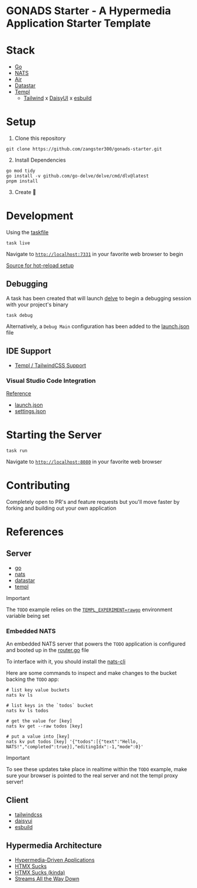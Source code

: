# GONADS Starter - A Hypermedia Application Starter Template

# Stack

- [Go](https://go.dev/doc/)
- [NATS](https://docs.nats.io/)
- [Air](https://github.com/air-verse/air)
- [Datastar](https://github.com/delaneyj/datastar)
- [Templ](https://templ.guide/)
  - [Tailwind](https://tailwindcss.com/) x [DaisyUI](https://daisyui.com/) x [esbuild](https://esbuild.github.io/)

# Setup

1. Clone this repository

```shell
git clone https://github.com/zangster300/gonads-starter.git
```

2. Install Dependencies

```shell
go mod tidy
go install -v github.com/go-delve/delve/cmd/dlv@latest
pnpm install
```

3. Create 🚀

# Development

Using the [taskfile](https://taskfile.dev/)

```shell
task live
```

Navigate to [`http://localhost:7331`](http://localhost:7331) in your favorite web browser to begin

[Source for hot-reload setup](https://templ.guide/commands-and-tools/live-reload-with-other-tools#putting-it-all-together)

## Debugging

A task has been created that will launch [delve](https://github.com/go-delve/delve) to begin a debugging session with your project's binary

```shell
task debug
```

Alternatively, a `Debug Main` configuration has been added to the [launch.json](./.vscode/launch.json) file

## IDE Support

- [Templ / TailwindCSS Support](https://templ.guide/commands-and-tools/ide-support)

### Visual Studio Code Integration

[Reference](https://code.visualstudio.com/docs/languages/go)

- [launch.json](./.vscode/launch.json)
- [settings.json](./.vscode/settings.json)

# Starting the Server

```shell
task run
```

Navigate to [`http://localhost:8080`](http://localhost:8080) in your favorite web browser

# Contributing

Completely open to PR's and feature requests but you'll move faster by forking and building out your own application

# References

## Server

- [go](https://go.dev/)
- [nats](https://docs.nats.io/)
- [datastar](https://datastar.fly.dev/)
- [templ](https://templ.guide/)

> [!IMPORTANT]  
> The `TODO` example relies on the [`TEMPL_EXPERIMENT=rawgo`](https://templ.guide/syntax-and-usage/raw-go/) environment variable being set

### Embedded NATS

An embedded NATS server that powers the `TODO` application is configured and booted up in the [router.go](./handlers/router.go#L16) file

To interface with it, you should install the [nats-cli](https://github.com/nats-io/natscli)

Here are some commands to inspect and make changes to the bucket backing the `TODO` app:

```shell
# list key value buckets
nats kv ls

# list keys in the `todos` bucket
nats kv ls todos

# get the value for [key]
nats kv get --raw todos [key]

# put a value into [key]
nats kv put todos [key] '{"todos":[{"text":"Hello, NATS!","completed":true}],"editingIdx":-1,"mode":0}'
```

> [!IMPORTANT]  
> To see these updates take place in realtime within the `TODO` example, make sure your browser is pointed to the real server and not the templ proxy server!

## Client

- [tailwindcss](https://tailwindcss.com/)
- [daisyui](https://daisyui.com/)
- [esbuild](https://esbuild.github.io/)

## Hypermedia Architecture

- [Hypermedia-Driven Applications](https://htmx.org/essays/hypermedia-driven-applications/)
- [HTMX Sucks](https://htmx.org/essays/htmx-sucks/)
- [HTMX Sucks (kinda)](https://datastar.fly.dev/essays/htmx_sucks)
- [Streams All the Way Down](https://datastar.fly.dev/essays/event_streams_all_the_way_down)
